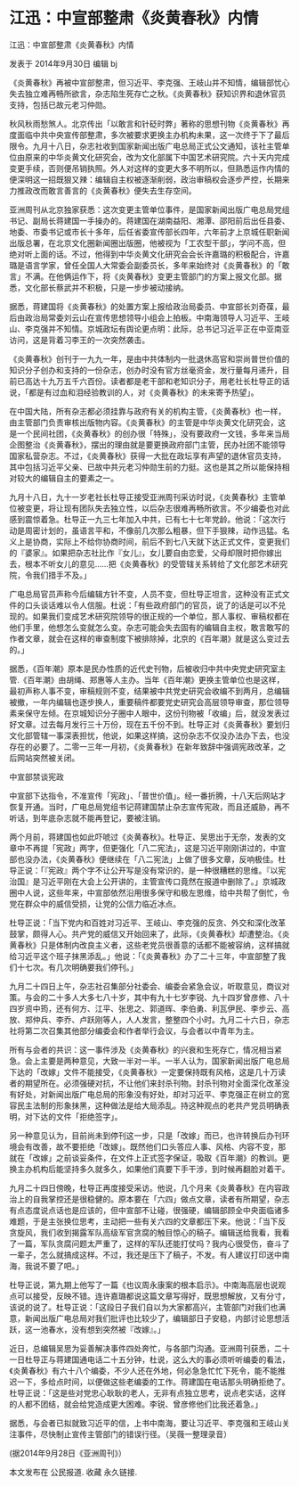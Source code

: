 # 江迅：中宣部整肃《炎黄春秋》内情

江迅：中宣部整肃《炎黄春秋》内情

发表于 2014年9月30日 编辑 bj

《炎黄春秋》再被中宣部整肃，但习近平、李克强、王岐山并不知情，编辑部忧心失去独立难再畅所欲言，杂志陷生死存亡之秋。《炎黄春秋》获知识界和退休官员支持，包括已故元老习仲勋。

秋风秋雨愁煞人。北京传出「以敢言和针砭时弊」著称的思想刊物《炎黄春秋》再度面临中共中央宣传部整肃，多次被要求更换主办机构未果，这一次终于下了最后限令。九月十八日，杂志社收到国家新闻出版广电总局正式公文通知，该社主管单位由原来的中华炎黄文化研究会，改为文化部属下中国艺术研究院。六十天内完成变更手续，否则便吊销执照。外人对这样的变更大多不明所以，但熟悉运作内情的便深明这一招既狠又辣：编辑自主权被逐渐削弱，政治审稿权会逐步严控，长期来力推政改而敢言善言的《炎黄春秋》便失去生存空间。

亚洲周刊从北京独家获悉：这次变更主管单位事件，是国家新闻出版广电总局党组书记、副局长蒋建国一手操办的。蒋建国在湖南益阳、湘潭、邵阳前后出任县委、地委、市委书记或市长十多年，后任省委宣传部长四年，六年前才上京城任职新闻出版总署，在北京文化圈新闻圈出版圈，他被视为「工农型干部」，学问不高，但绝对听上面的话。不过，他得到中华炎黄文化研究会会长许嘉璐的积极配合，许嘉璐是语言学家，曾任全国人大常委会副委员长，多年来始终对《炎黄春秋》的「敢言」不满。在他俩运作下，将《炎黄春秋》变更主管部门的方案上报文化部。据悉，文化部长蔡武并不积极，只是一步步被动接纳。

据悉，蒋建国将《炎黄春秋》的处置方案上报给政治局委员、中宣部长刘奇葆，最后由政治局常委刘云山在宣传思想领导小组会上拍板。中南海领导人习近平、王岐山、李克强并不知情。京城政坛有舆论更点明：此际，总书记习近平正在中亚南亚访问，这是背着习李王的一次突然袭击。

《炎黄春秋》创刊于一九九一年，是由中共体制内一批退休高官和崇尚普世价值的知识分子创办和支持的一份杂志，创办时没有官方丝毫资金，发行量每月递升，目前已高达十九万五千六百份。读者都是老干部和老知识分子，用老社长杜导正的话说，「都是有过血和泪经验教训的人，对《炎黄春秋》的未来寄予热望」。

在中国大陆，所有杂志都必须挂靠与政府有关的机构主管，《炎黄春秋》也一样，由主管部门负责审核出版物内容。《炎黄春秋》的主管是中华炎黄文化研究会，这是一个民间社团，《炎黄春秋》的创办很「特殊」，没有要政府一文钱，多年来当局企图整治《炎黄春秋》，摆出的理由就是要更换政府部门主管，民办社团不能领导国家私营杂志。不过，《炎黄春秋》获得一大批在政坛享有声望的退休官员支持，其中包括习近平父亲、已故中共元老习仲勋生前的力挺。这也是其之所以能保持相对较大的编辑自主的要素之一。

九月十八日，九十一岁老社长杜导正接受亚洲周刊采访时说，《炎黄春秋》主管单位被变更，将让现有团队失去独立性，以后杂志很难再畅所欲言。不少编委也对此感到震惊着急。杜导正一九三七年加入中共，已有七十七年党龄。他说：「这次行动是周密计划的，虽语言平和，不像前几次那么粗暴，但下手狠辣，动作迅猛。名义上是协商，实际上不给你协商时间，前后不到七八天就下达正式文件，变更我们的『婆家』。如果把杂志社比作『女儿』，女儿要自由恋爱，父母却限时把你嫁出去，根本不听女儿的意见……把《炎黄春秋》的受管辖关系转给了文化部艺术研究院，令我们措手不及。」

广电总局官员声称今后编辑方针不变，人员不变，但杜导正坦言，这种没有正式文件的口头谈话难以令人信服。杜说：「有些政府部门的官员，说了的话是可以不兑现的。如果我们变成艺术研究院领导的很正规的一个单位，那人事权、审稿权都在他们手里，他想怎么变就怎么变。杂志可能会失去固有的编辑自主权，敢言敢写的作者文章，就会在这样的审查制度下被排除掉，北京的《百年潮》就是这么变过去的。」

据悉，《百年潮》原本是民办性质的近代史刊物，后被收归中共中央党史研究室主管.《百年潮》由胡绳、郑惠等人主办。当年《百年潮》更换主管单位也是这样，最初声称人事不变，审稿规则不变，结果被中共党史研究会收编不到两月，总编辑被撤，一年内编辑也逐步换人，重要稿件都要党史研究会高层领导审查，那位领导素来保守左倾。在京城知识分子圈中人眼中，这份刊物被「收编」后，就没发表过好文章。过去每月发行三十万份，现在五千份不到。杜导正对《炎黄春秋》要划归文化部管辖一事深表担忧，他说，如果这样搞，这份杂志不仅没办法办下去，也没存在的必要了。二零一三年一月初，《炎黄春秋》在新年致辞中强调宪政改革，之后网站突然被关闭。

中宣部禁谈宪政

中宣部下达指令，不准宣传「宪政」、「普世价值」。经一番折腾，十八天后网站才恢复开通。当时，广电总局党组书记蒋建国禁止杂志宣传宪政，而且还威胁，再不听话，到年底杂志就不能再登记，要被注销。

两个月前，蒋建国也如此吓唬过《炎黄春秋》。杜导正、吴思出于无奈，发表的文章中不再提「宪政」两字，但更强化「八二宪法」，这是习近平刚刚讲过的，中宣部也没办法，《炎黄春秋》便继续在「八二宪法」上做了很多文章，反响极佳。杜导正说：「『宪政』两个字不让公开写是没有常识的，是一种很糟糕的思维。『以宪治国』是习近平刚在大会上公开讲的，主管宣传口竟然在报道中删除了。」京城政圈中人说，这些年来，中宣部依然沿用很多保守和极左思维，给中共帮了倒忙，令党在群众中的威信受损，让党的公信力临近冰点。

杜导正说：「当下党内和百姓对习近平、王岐山、李克强的反贪、外交和深化改革鼓掌，颇得人心。共产党的威信又开始回来了，此际，《炎黄春秋》却遭整治。《炎黄春秋》只是体制内改良主义者，这些老党员很善意的话都不能被容纳，这样搞就给习近平这个班子抹黑添乱。」他说：「《炎黄春秋》办了二十三年，中宣部整了我们十七次。有几次明确要我们停刊。」

九月二十四日上午，杂志社召集部分社委会、编委会紧急会议，听取意见，商议对策。与会的二十多人大多七八十岁，其中有九十七岁李锐、九十四岁曾彦修、八十四岁资中筠，还有何方、江平、张思之、郭道晖、李伯勇、利瓦伊民、李步云、高放、郑仲兵、李乔、卢跃刚等人，人人发言，整整四个小时。九月二十六日，杂志社将第二次召集其他部分编委会和作者举行会议，与会者以中青年为主。

所有与会者的共识：这一事件涉及《炎黄春秋》的兴衰和生死存亡，情况相当紧急。会上主要是两种意见，大致一半对一半。一半人认为，国家新闻出版广电总局下达的「改嫁」文件不能接受，《炎黄春秋》一定要保持既有风格，这是几十万读者的期望所在。必须强硬对抗，不让他们来封杀刊物。封杀刊物对全面深化改革没有好处，对新闻出版广电总局的形象没有好处，却对习近平、李克强正在树立的宽容民主法制的形象抹黑，这种做法是给大局添乱。持这种观点的老共产党员明确表明，对下达的文件「拒绝签字」。

另一种意见认为，目前尚未到停刊这一步，只是「改嫁」而已，也许转换后办刊环境会有改善，故不要拒绝「改嫁」。既然他们口头答应人事、风格、内容不变，那就在「改嫁」之前谈妥条件，在文件上正式签字保证，吸取《百年潮》的教训。更换主办机构后能坚持多久就多久，如果他们真要下手干涉，到时候再翻脸对着干。

九月二十四日傍晚，杜导正再度接受采访。他说，几个月来《炎黄春秋》在内容政治上的自我掌控还是很稳健的。原本要在「六四」做点文章，读者有所期望，杂志有点态度说点话也是应该的，但中宣部不让碰，很强硬，编辑部顾全中央面临诸多难题，于是主张换位思考，主动把一些有关六四的文章都压下来。他说：「当下反贪旋风，我们收到揭露军队高级军官贪腐的触目惊心的稿子。编辑送给我看，我看了一篇，军队贪腐问题太严重了，这样的军队还能打仗吗？我内心很受伤，奋斗了一辈子，怎么就搞成这样。不过，我还是压下了稿子，不发。有人建议打印送中南海，我说不要了吧。」

杜导正说，第九期上他写了一篇《也议周永康案的根本启示》。中南海高层也说观点可以接受，反映不错。连许嘉璐都说这篇文章写得好，既思想解放，又有分寸，该说的说了。杜导正说：「这段日子我们自以为大家都高兴，主管部门对我们也满意，新闻出版广电总局对我们批评也比较少了，编辑部日子安稳，内部讨论思想活跃，这一池春水，没有想到突然被『改嫁』。」

近日，总编辑吴思为妥善解决事件四处奔忙，与各部门沟通。亚洲周刊获悉，二十一日杜导正与蒋建国通电话二十五分钟，杜说，这么大的事必须听听编委的看法，《炎黄春秋》有六十八个编委，不少人还在外地，何必急急忙忙下死令，能不能推迟一下，多给点时间，以便做这些老编委的工作。蒋建国在电话那头明确拒绝了。杜导正说：「这是些对党忠心耿耿的老人，无非有点独立思考，说点老实话，这样的人都不团结，就会给党造成更大困难。李锐、曾彦修他们比我还着急。」

据悉，与会者已拟就致习近平的信，上书中南海，要让习近平、李克强和王岐山关注事件，尽快制止宣传主管部门的错误行径。（吴薇一整理录音）

(据2014年9月28日《亚洲周刊》）

  本文发布在 公民报道. 收藏 永久链接.